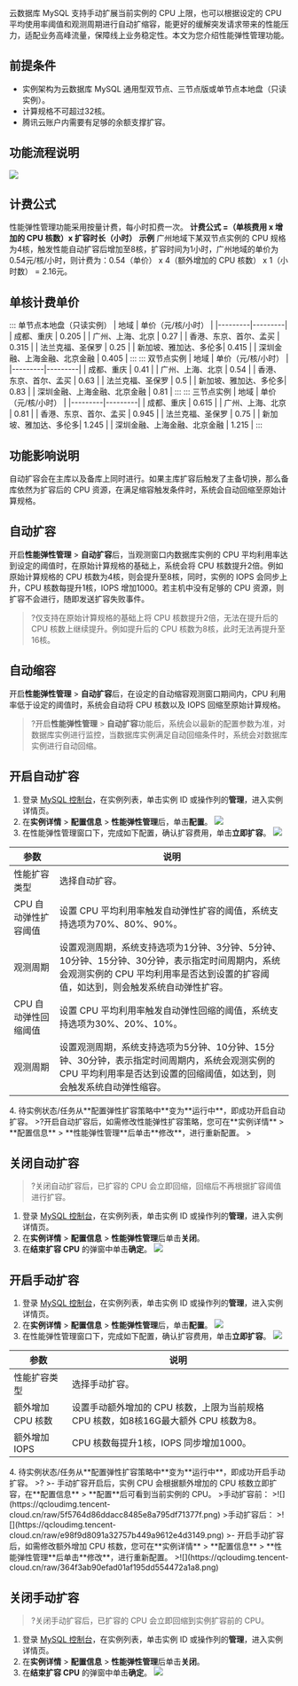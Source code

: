 ﻿云数据库 MySQL 支持手动扩展当前实例的 CPU 上限，也可以根据设定的 CPU 平均使用率阈值和观测周期进行自动扩缩容，能更好的缓解突发请求带来的性能压力，适配业务高峰流量，保障线上业务稳定性。本文为您介绍性能弹性管理功能。
## 前提条件
- 实例架构为云数据库 MySQL 通用型双节点、三节点版或单节点本地盘（只读实例）。
- 计算规格不可超过32核。
- 腾讯云账户内需要有足够的余额支撑扩容。

## 功能流程说明
![](https://qcloudimg.tencent-cloud.cn/raw/12405a966d14ed58cdf5eea71b093a22.png)

## 计费公式
性能弹性管理功能采用按量计费，每小时扣费一次。
**计费公式 =（单核费用 x 增加的 CPU 核数）x 扩容时长（小时）**
**示例**
广州地域下某双节点实例的 CPU 规格为4核，触发性能自动扩容后增加至8核，扩容时间为1小时，广州地域的单价为0.54元/核/小时，则计费为：0.54（单价） x 4（额外增加的 CPU 核数） x 1（小时数） = 2.16元。
## 单核计费单价
<dx-tabs>
::: 单节点本地盘（只读实例）
| 地域 | 单价（元/核/小时） |
|---------|---------|
| 成都、重庆 | 0.205 |
| 广州、上海、北京 | 0.27 |
| 香港、东京、首尔、孟买 | 0.315 |
| 法兰克福、圣保罗 | 0.25 |
| 新加坡、雅加达、多伦多| 0.415 |
| 深圳金融、上海金融、北京金融 | 0.405 |
:::
::: 双节点实例
| 地域 | 单价（元/核/小时） |
|---------|---------|
| 成都、重庆 | 0.41 |
| 广州、上海、北京 | 0.54 |
| 香港、东京、首尔、孟买 | 0.63 |
| 法兰克福、圣保罗 | 0.5 |
| 新加坡、雅加达、多伦多| 0.83 |
| 深圳金融、上海金融、北京金融 | 0.81 |
:::
::: 三节点实例
| 地域 | 单价（元/核/小时） |
|---------|---------|
| 成都、重庆 | 0.615 |
| 广州、上海、北京 | 0.81 |
| 香港、东京、首尔、孟买 | 0.945 |
| 法兰克福、圣保罗 | 0.75 |
| 新加坡、雅加达、多伦多| 1.245 |
| 深圳金融、上海金融、北京金融 | 1.215 |
:::
</dx-tabs>

## 功能影响说明
自动扩容会在主库以及备库上同时进行。如果主库扩容后触发了主备切换，那么备库依然为扩容后的 CPU 资源，在满足缩容触发条件时，系统会自动回缩至原始计算规格。
## 自动扩容
开启**性能弹性管理** > **自动扩容**后，当观测窗口内数据库实例的 CPU 平均利用率达到设定的阈值时，在原始计算规格的基础上，系统会将 CPU 核数提升2倍。例如原始计算规格的 CPU 核数为4核，则会提升至8核，同时，实例的 IOPS 会同步上升，CPU 核数每提升1核，IOPS 增加1000。若主机中没有足够的 CPU 资源，则扩容不会进行，随即发送扩容失败事件。
>?仅支持在原始计算规格的基础上将 CPU 核数提升2倍，无法在提升后的 CPU 核数上继续提升。例如提升后的 CPU 核数为8核，此时无法再提升至16核。
## 自动缩容
开启**性能弹性管理** > **自动扩容**后，在设定的自动缩容观测窗口期间内，CPU 利用率低于设定的阈值时，系统会自动将 CPU 核数以及 IOPS 回缩至原始计算规格。
>?开启**性能弹性管理** > **自动扩容**功能后，系统会以最新的配置参数为准，对数据库实例进行监控，当数据库实例满足自动回缩条件时，系统会对数据库实例进行自动回缩。

## 开启自动扩容
1. 登录 [MySQL 控制台](https://console.cloud.tencent.com/cdb/instance)，在实例列表，单击实例 ID 或操作列的**管理**，进入实例详情页。
2. 在**实例详情** > **配置信息** > **性能弹性管理**后，单击**配置**。
![](https://qcloudimg.tencent-cloud.cn/raw/fe7dd3943f092b1de7fc9e202cf4f5b2.png)
3. 在性能弹性管理窗口下，完成如下配置，确认扩容费用，单击**立即扩容**。
![](https://qcloudimg.tencent-cloud.cn/raw/adbda640baae1c94129e7f5d550e5dd9.png)
<table>
<thead><tr><th>参数</th><th>说明</th></tr></thead>
<tbody>
<tr>
<td>性能扩容类型</td><td>选择自动扩容。</td></tr>
<tr>
<td>CPU 自动弹性扩容阈值</td><td>设置 CPU 平均利用率触发自动弹性扩容的阈值，系统支持选项为70%、80%、90%。</td></tr>
<tr>
<td>观测周期</td><td>设置观测周期，系统支持选项为1分钟、3分钟、5分钟、10分钟、15分钟、30分钟，表示指定时间周期内，系统会观测实例的 CPU 平均利用率是否达到设置的扩容阈值，如达到，则会触发系统自动弹性扩容。</td></tr>
<tr>
<td>CPU 自动弹性回缩阈值</td><td>设置 CPU 平均利用率触发自动弹性回缩的阈值，系统支持选项为30%、20%、10%。</td></tr>
<tr>
<td>观测周期</td><td>设置观测周期，系统支持选项为5分钟、10分钟、15分钟、30分钟，表示指定时间周期内，系统会观测实例的 CPU 平均利用率是否达到设置的回缩阈值，如达到，则会触发系统自动弹性缩容。</td></tr>
</tbody></table>
4. 待实例状态/任务从**配置弹性扩容策略中**变为**运行中**，即成功开启自动扩容。
>?开启自动扩容后，如需修改性能弹性扩容策略，您可在**实例详情** > **配置信息** > **性能弹性管理**后单击**修改**，进行重新配置。
>

## 关闭自动扩容
>?关闭自动扩容后，已扩容的 CPU 会立即回缩，回缩后不再根据扩容阈值进行扩容。
>
1. 登录 [MySQL 控制台](https://console.cloud.tencent.com/cdb/instance)，在实例列表，单击实例 ID 或操作列的**管理**，进入实例详情页。
2. 在**实例详情** > **配置信息** > **性能弹性管理**后单击**关闭**。
3. 在**结束扩容 CPU** 的弹窗中单击**确定**。
![](https://qcloudimg.tencent-cloud.cn/raw/15a7839d8c564458d06b96ecedf8cf0e.png)

## 开启手动扩容
1. 登录 [MySQL 控制台](https://console.cloud.tencent.com/cdb/instance)，在实例列表，单击实例 ID 或操作列的**管理**，进入实例详情页。
2. 在**实例详情** > **配置信息** > **性能弹性管理**后，单击**配置**。
![](https://qcloudimg.tencent-cloud.cn/raw/e0c2e1fc2aac4aee66c0bba51c1d78be.png)
3. 在性能弹性管理窗口下，完成如下配置，确认扩容费用，单击**立即扩容**。
![](https://qcloudimg.tencent-cloud.cn/raw/2d598eac0ec223756d1b5162124f7748.png)
<table>
<thead><tr><th>参数</th><th>说明</th></tr></thead>
<tbody>
<tr>
<td>性能扩容类型</td><td>选择手动扩容。</td></tr>
<tr>
<td>额外增加 CPU 核数</td><td>设置手动额外增加的 CPU 核数，上限为当前规格 CPU 核数，如8核16G最大额外 CPU 核数为8。</td></tr>
<tr>
<td>额外增加 IOPS</td><td>CPU 核数每提升1核，IOPS 同步增加1000。</td></tr>
</tbody></table>
4. 待实例状态/任务从**配置弹性扩容策略中**变为**运行中**，即成功开启手动扩容。
>?
>- 手动扩容开启后，实例 CPU 会根据额外增加的 CPU 核数立即扩容，在**配置信息** > **配置**后可看到当前实例的 CPU。
>手动扩容前：
>![](https://qcloudimg.tencent-cloud.cn/raw/5f5764d86ddacc8485e8a795df71377f.png)
>手动扩容后：
>![](https://qcloudimg.tencent-cloud.cn/raw/e98f9d8091a32757b449a9612e4d3149.png)
>- 开启手动扩容后，如需修改额外增加 CPU 核数，您可在**实例详情** > **配置信息** > **性能弹性管理**后单击**修改**，进行重新配置。
>![](https://qcloudimg.tencent-cloud.cn/raw/364f3ab90efad01af195dd554472a1a8.png)

## 关闭手动扩容
>?关闭手动扩容后，已扩容的 CPU 会立即回缩到实例扩容前的 CPU。
>
1. 登录 [MySQL 控制台](https://console.cloud.tencent.com/cdb/instance)，在实例列表，单击实例 ID 或操作列的**管理**，进入实例详情页。
2. 在**实例详情** > **配置信息** > **性能弹性管理**后单击**关闭**。
3. 在**结束扩容 CPU** 的弹窗中单击**确定**。
![](https://qcloudimg.tencent-cloud.cn/raw/5ed85e3879ac7908019ded6b66592b4e.png)
